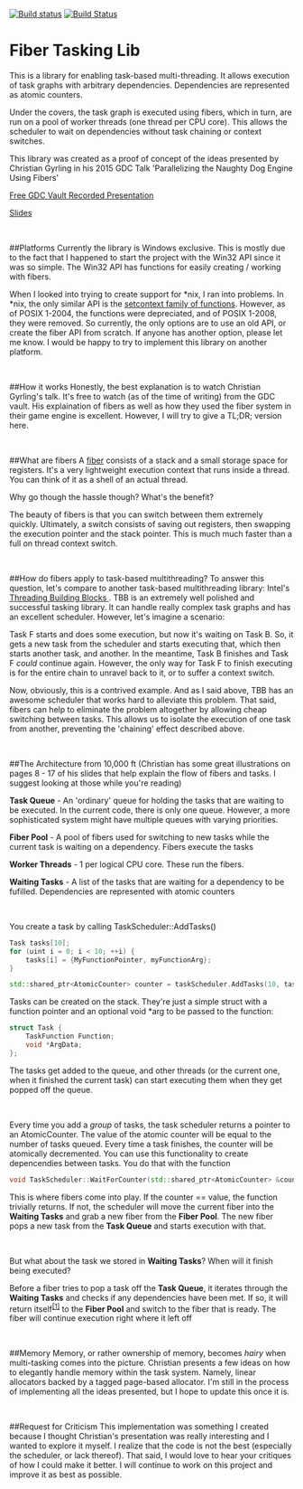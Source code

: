 [![Build status](https://ci.appveyor.com/api/projects/status/yhx0vf00v45m8qcr?svg=true)](https://ci.appveyor.com/project/RichieSams/fibertaskinglib)      [![Build Status](https://travis-ci.org/RichieSams/FiberTaskingLib.svg?branch=master)](https://travis-ci.org/RichieSams/FiberTaskingLib)

**Fiber Tasking Lib**
====================

This is a library for enabling task-based multi-threading. It allows execution of task graphs with arbitrary dependencies. Dependencies are represented as atomic counters.

Under the covers, the task graph is executed using fibers, which in turn, are run on a pool of worker threads (one thread per CPU core). This allows the scheduler to wait on dependencies without task chaining or context switches. 

This library was created as a proof of concept of the ideas presented by
Christian Gyrling in his 2015 GDC Talk 'Parallelizing the Naughty Dog Engine Using Fibers'

[Free GDC Vault Recorded Presentation](http://gdcvault.com/play/1022186/Parallelizing-the-Naughty-Dog-Engine)

[Slides](http://twvideo01.ubm-us.net/o1/vault/gdc2015/presentations/Gyrling_Christian_Parallelizing_The_Naughty.pdf)

<br />


##Platforms
Currently the library is Windows exclusive. This is mostly due to the fact that I happened to start the project with the Win32 API since it was so simple. The Win32 API has functions for easily creating / working with fibers. 

When I looked into trying to create support for *nix, I ran into problems. In *nix, the only similar API is the [setcontext family of functions](http://en.wikipedia.org/wiki/Setcontext). However, as of POSIX 1-2004, the functions were depreciated, and of POSIX 1-2008, they were removed. So currently, the only options are to use an old API, or create the fiber API from scratch. If anyone has another option, please let me know. I would be happy to try to implement this library on another platform.

<br />

##How it works
Honestly, the best explanation is to watch Christian Gyrling's talk. It's free to watch (as of the time of writing) from the GDC vault. His explaination of fibers as well as how they used the fiber system in their game engine is excellent. However, I will try to give a TL;DR; version here.

<br />

##What are fibers
A [fiber](https://msdn.microsoft.com/en-us/library/windows/desktop/ms682661%28v=vs.85%29.aspx) consists of a stack and a small storage space for registers. It's a very lightweight execution context that runs inside a thread. You can think of it as a shell of an actual thread. 

Why go though the hassle though? What's the benefit?

The beauty of fibers is that you can switch between them extremely quickly. Ultimately, a switch consists of saving out registers, then swapping the execution pointer and the stack pointer. This is much much faster than a full on thread context switch.

<br />

##How do fibers apply to task-based multithreading?
To answer this question, let's compare to another task-based multithreading library: Intel's [Threading Building Blocks ](https://www.threadingbuildingblocks.org/). TBB is an extremely well polished and successful tasking library. It can handle really complex task graphs and has an excellent scheduler. However, let's imagine a scenario:

Task F starts and does some execution, but now it's waiting on Task B. So, it gets a new task from the scheduler and starts executing that, which then starts another task, and another. In the meantime, Task B finishes and Task F _could_ continue again. However, the only way for Task F to finish executing is for the entire chain to unravel back to it, or to suffer a context switch. 

Now, obviously, this is a contrived example. And as I said above, TBB has an awesome scheduler that works hard to alleviate this problem. That said, fibers can help to eliminate the problem altogether by allowing cheap switching between tasks. This allows us to isolate the execution of one task from another, preventing the 'chaining' effect described above.

<br />

##The Architecture from 10,000 ft
(Christian has some great illustrations on pages 8 - 17 of his slides that help explain the flow of fibers and tasks. I suggest looking at those while you're reading)

**Task Queue** - An 'ordinary' queue for holding the tasks that are waiting to be executed. In the current code, there is only one queue. However, a more sophisticated system might have multiple queues with varying priorities.

**Fiber Pool** - A pool of fibers used for switching to new tasks while the current task is waiting on a dependency. Fibers execute the tasks

**Worker Threads** - 1 per logical CPU core. These run the fibers.

**Waiting Tasks** - A list of the tasks that are waiting for a dependency to be fufilled. Dependencies are represented with atomic counters

<br />

You create a task by calling TaskScheduler::AddTasks()

```C++
Task tasks[10];
for (uint i = 0; i < 10; ++i) {
    tasks[i] = {MyFunctionPointer, myFunctionArg};
}

std::shared_ptr<AtomicCounter> counter = taskScheduler.AddTasks(10, tasks);
```

Tasks can be created on the stack. They're just a simple struct with a function pointer and an optional void \*arg to be passed to the function:

```C++
struct Task {
    TaskFunction Function;
    void *ArgData;
};
```

The tasks get added to the queue, and other threads (or the current one, when it finished the current task) can start executing them when they get popped off the queue.

<br />

Every time you add a _group_ of tasks, the task scheduler returns a pointer to an AtomicCounter. The value of the atomic counter will be equal to the number of tasks queued. Every time a task finishes, the counter will be atomically decremented. You can use this functionality to create depencendies between tasks. You do that with the function

```C++
void TaskScheduler::WaitForCounter(std::shared_ptr<AtomicCounter> &counter, int value);
```

This is where fibers come into play. If the counter == value, the function trivially returns. If not, the scheduler will move the current fiber into the **Waiting Tasks** and grab a new fiber from the **Fiber Pool**. The new fiber pops a new task from the **Task Queue** and starts execution with that.

<br />

But what about the task we stored in **Waiting Tasks**? When will it finish being executed? 

Before a fiber tries to pop a task off the **Task Queue**, it iterates through the **Waiting Tasks** and checks if any dependencies have been met. If so, it will return itself<sup>[\[1\]](https://github.com/RichieSams/FiberTaskingLib/blob/master/source/fiber_tasking_lib/task_scheduler.h#L117)</sup> to the **Fiber Pool** and switch to the fiber that is ready. The fiber will continue execution right where it left off

<br />

##Memory
Memory, or rather ownership of memory, becomes _hairy_ when multi-tasking comes into the picture. Christian presents a few ideas on how to elegantly handle memory within the task system. Namely, linear allocators backed by a tagged page-based allocator. I'm still in the process of implementing all the ideas presented, but I hope to update this once it is.

<br />

##Request for Criticism
This implementation was something I created because I thought Christian's presentation was really interesting and I wanted to explore it myself. I realize that the code is not the best (especially the scheduler, or lack thereof). That said, I would love to hear your critiques of how I could make it better. I will continue to work on this project and improve it as best as possible.





